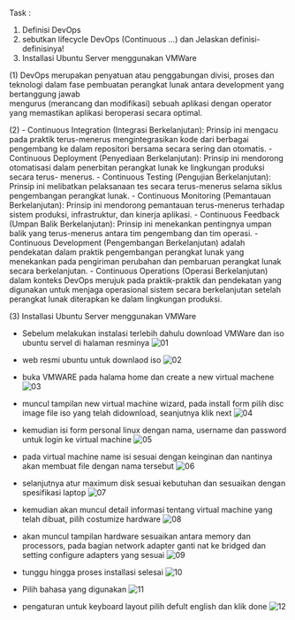 Task :
1. Definisi DevOps
2. sebutkan lifecycle DevOps (Continuous ...) dan Jelaskan definisi-definisinya!
3. Installasi Ubuntu Server menggunakan VMWare


(1) DevOps merupakan penyatuan atau penggabungan divisi, proses dan teknologi dalam fase pembuatan perangkat lunak antara development yang bertanggung jawab   
    mengurus (merancang dan modifikasi) sebuah aplikasi dengan operator yang memastikan aplikasi beroperasi secara optimal.
    
(2) - Continuous Integration (Integrasi Berkelanjutan): Prinsip ini mengacu pada praktik terus-menerus mengintegrasikan kode dari berbagai pengembang ke dalam 
      repositori 
      bersama secara sering dan otomatis.
    - Continuous Deployment (Penyediaan Berkelanjutan): Prinsip ini mendorong otomatisasi dalam penerbitan perangkat lunak ke lingkungan produksi secara terus-           menerus.
    - Continuous Testing (Pengujian Berkelanjutan): Prinsip ini melibatkan pelaksanaan tes secara terus-menerus selama siklus pengembangan perangkat lunak.
    - Continuous Monitoring (Pemantauan Berkelanjutan): Prinsip ini mendorong pemantauan terus-menerus terhadap sistem produksi, infrastruktur, dan kinerja               aplikasi.
    - Continuous Feedback (Umpan Balik Berkelanjutan): Prinsip ini menekankan pentingnya umpan balik yang terus-menerus antara tim pengembang dan tim operasi.
    - Continuous Development (Pengembangan Berkelanjutan) adalah pendekatan dalam praktik pengembangan perangkat lunak yang menekankan pada pengiriman perubahan          dan pembaruan perangkat lunak secara berkelanjutan.
    - Continuous Operations (Operasi Berkelanjutan) dalam konteks DevOps merujuk pada praktik-praktik dan pendekatan yang digunakan untuk menjaga operasional             sistem secara berkelanjutan setelah perangkat lunak diterapkan ke dalam lingkungan produksi.

(3) Installasi Ubuntu Server menggunakan VMWare

- Sebelum melakukan instalasi terlebih dahulu download  VMWare dan iso ubuntu servel di halaman resminya
   ![01](https://github.com/Hammmzl/devops17-dumbways-MuhammadIlham/assets/96168418/a634790a-8f0d-44e8-bbd1-a63978d07741)
   
    
- web resmi ubuntu untuk downlaod iso
    ![02](https://github.com/Hammmzl/devops17-dumbways-MuhammadIlham/assets/96168418/df47d724-2306-4ed1-b5a6-c9f802967251)

- buka VMWARE pada halama home dan create a new virtual machene
   ![03](https://github.com/Hammmzl/devops17-dumbways-MuhammadIlham/assets/96168418/3e68a48a-a326-413b-87d7-d9762eb03bac)
 
- muncul tampilan new virtual machine wizard, pada install form pilih disc image file iso yang telah didownload, seanjutnya klik next
  ![04](https://github.com/Hammmzl/devops17-dumbways-MuhammadIlham/assets/96168418/5491f85d-5b34-460c-af53-bdd7d0999053)
  
- kemudian isi form personal linux dengan nama, username dan password untuk login ke virtual machine
  ![05](https://github.com/Hammmzl/devops17-dumbways-MuhammadIlham/assets/96168418/d3a14880-e391-4ecb-ab47-60949aac1e71)


- pada virtual machine name isi sesuai dengan keinginan dan nantinya akan membuat file dengan nama tersebut
  ![06](https://github.com/Hammmzl/devops17-dumbways-MuhammadIlham/assets/96168418/e6ba85fd-14cb-43b9-b57f-756fbff5760d)

- selanjutnya atur maximum disk sesuai kebutuhan dan sesuaikan dengan spesifikasi laptop
    ![07](https://github.com/Hammmzl/devops17-dumbways-MuhammadIlham/assets/96168418/cad01091-81af-44d2-bde0-f076ac02adbe)

- kemudian akan muncul detail informasi tentang virtual machine yang telah dibuat, pilih costumize hardware
    ![08](https://github.com/Hammmzl/devops17-dumbways-MuhammadIlham/assets/96168418/4c53064f-ca1a-488e-9c50-f5401d210d68)

- akan muncul tampilan hardware sesuaikan antara memory dan processors, pada bagian  network adapter ganti nat ke bridged dan setting configure adapters yang sesuai
    ![09](https://github.com/Hammmzl/devops17-dumbways-MuhammadIlham/assets/96168418/5effa30a-39d8-4ae2-a618-14b2f13db1f0)

- tunggu hingga proses installasi selesai
    ![10](https://github.com/Hammmzl/devops17-dumbways-MuhammadIlham/assets/96168418/d36a5ccf-3fc3-43c0-89cc-d8d761f7f374)

- Pilih bahasa yang digunakan
    ![11](https://github.com/Hammmzl/devops17-dumbways-MuhammadIlham/assets/96168418/9fdabc76-ba59-41f7-a414-b952d20a55e5)

- pengaturan untuk keyboard layout pilih defult english dan klik done
    ![12](https://github.com/Hammmzl/devops17-dumbways-MuhammadIlham/assets/96168418/9437f32e-f67a-43f2-9b00-268e40d6e0fb)







  
   
